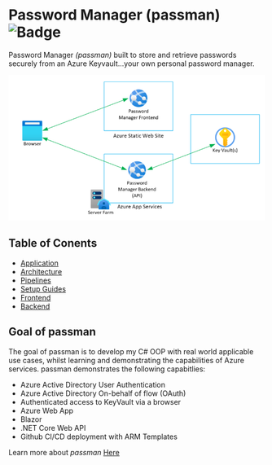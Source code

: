 # Password Manager (passman) ![Badge](https://github.com/willjonesazureadmin/passwordmanager/actions/workflows/deploy-production.yml/badge.svg) 

Password Manager *(passman)* built to store and retrieve passwords securely from an Azure Keyvault...your own personal password manager. 

![Passman Architecture](/docs/images/passman-architecture.png)
## Table of Conents

* [Application](https://passman.azurewebsites.net)
* [Architecture](/docs/architecture/readme.md)
* [Pipelines](/docs/pipelines/readme.md)
* [Setup Guides](/docs/setup/readme.md)
* [Frontend](/frontend/readme.md)
* [Backend](/backend/readme.md)

## Goal of passman 
The goal of passman is to develop my C# OOP with real world applicable use cases, whilst learning and demonstrating the capabilities of Azure services. passman demonstrates the following capabitlies:

* Azure Active Directory User Authentication
* Azure Active Directory On-behalf of flow (OAuth)
* Authenticated access to KeyVault via a browser
* Azure Web App
* Blazor
* .NET Core Web API
* Github CI/CD deployment with ARM Templates

Learn more about *passman* [Here](https://passman.azurewebsites.net)





